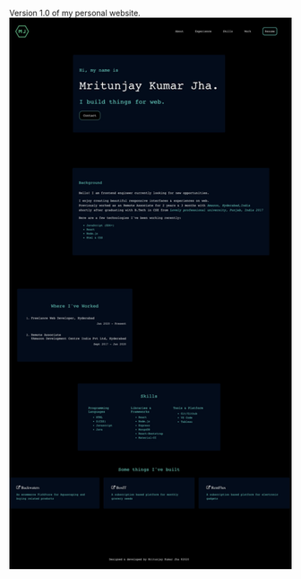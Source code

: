 Version 1.0 of my personal website. 
![alt text](https://github.com/mritunjaykumarjha/MJ/blob/master/public/Mritunjay%20Kumar%20Jha.png?raw=true)
